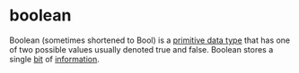# boolean

Boolean (sometimes shortened to Bool) is a [primitive data type](/computer_science/levels/00003/primitive_data_type.md) that has one of two possible values usually denoted true and false. Boolean stores a single [bit](/computer_science/levels/00002/bit.md) of [information](/computer_science/levels/00000/information.md).
